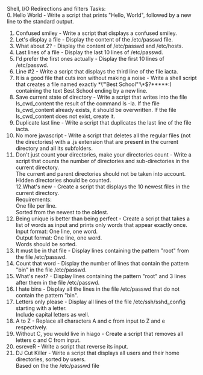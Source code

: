 Shell, I/O Redirections and filters Tasks:<br>
0. Hello World - Write a script that prints "Hello, World", followed by a new line to the standard output.<br>
1. Confused smiley - Write a script that displays a confused smiley.<br>
2. Let's display a file - Display the content of the /etc/passwd file.<br>
3. What about 2? - Display the content of /etc/passwd and /etc/hosts.<br>
4. Last lines of a file - Display the last 10 lines of /etc/passwd.<br>
5. I'd prefer the first ones actually - Display the first 10 lines of /etc/passwd.<br>
6. Line #2 - Write a script that displays the third line of the file iacta.<br>
7. It is a good file that cuts iron without making a noise - Write a shell script that creates a file named exactly \*\\'"Best School"\'\\*$\?\*\*\*\*\*:) containing the text Best School ending by a new line.<br>
8. Save current state of directory - Write a script that writes into the file ls_cwd_content the result of the command ls -la. If the file ls_cwd_content already exists, it should be overwritten. If the file ls_cwd_content does not exist, create it.<br>
9. Duplicate last line - Write a script that duplicates the last line of the file iacta.<br>
10. No more javascript - Write a script that deletes all the regular files (not the directories) with a .js extension that are present in the current directory and all its subfolders.<br>
11. Don't just count your directories, make your directories count - Write a script that counts the number of directories and sub-directories in the current directory.<br>
The current and parent directories should not be taken into account.<br>
Hidden directories should be counted.<br>
12.What's new - Create a script that displays the 10 newest files in the current directory.<br>
Requirements:<br>
One file per line.<br>
Sorted from the newest to the oldest.<br>
13. Being unique is better than being perfect - Create a script that takes a list of words as input and prints only words that appear exactly once.<br>
Input format: One line, one word.<br>
Output format: One line, one word.<br>
Words should be sorted.
14. It must be in that file - Display lines containing the pattern "root" from the file /etc/passwd.<br>
15. Count that word - Display the number of lines that contain the pattern "bin" in the file /etc/passwd.<br>
16. What's next? - Display lines containing the pattern "root" and 3 lines after them in the file /etc/passwd.<br>
17. I hate bins - Display all the lines in the file /etc/passwd that do not contain the pattern "bin".<br>
18. Letters only please - Display all lines of the file /etc/ssh/sshd_config starting with a letter.<br>
Include capital letters as well.<br>
19. A to Z - Replace all characters A and c from input to Z and e respectively.<br>
20. Without C, you would live in hiago - Create a script that removes all letters c and C from input.<br>
21. esreveR - Write a script that reverse its input.<br>
22. DJ Cut Killer - Write a script that displays all users and their home directories, sorted by users.<br>
Based on the the /etc/passwd file
